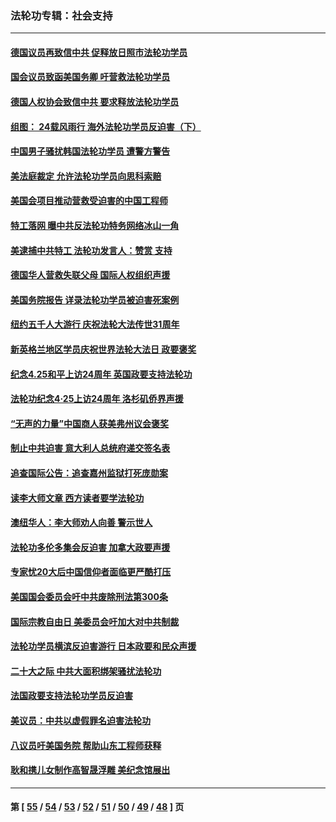 ### 法轮功专辑：社会支持
---
#### [德国议员再致信中共 促释放日照市法轮功学员](../../pages/nf4386/n14069901.md?09160430) 
#### [国会议员致函美国务卿 吁营救法轮功学员](../../pages/nf4386/n14068427.md?09160430) 
#### [德国人权协会致信中共 要求释放法轮功学员](../../pages/nf4386/n14045330.md?09160430) 
#### [组图： 24载风雨行 海外法轮功学员反迫害（下）](../../pages/nf4386/n14030279.md?09160430) 
#### [中国男子骚扰韩国法轮功学员 遭警方警告](../../pages/nf4386/n14033245.md?09160430) 
#### [美法庭裁定 允许法轮功学员向思科索赔](../../pages/nf4386/n14030620.md?09160430) 
#### [美国会项目推动营救受迫害的中国工程师](../../pages/nf4386/n14019887.md?09160430) 
#### [特工落网 曝中共反法轮功特务网络冰山一角](../../pages/nf4386/n14006412.md?09160430) 
#### [美逮捕中共特工 法轮功发言人：赞赏 支持](../../pages/nf4386/n14005107.md?09160430) 
#### [德国华人营救失联父母 国际人权组织声援](../../pages/nf4386/n14002019.md?09160430) 
#### [美国务院报告 详录法轮功学员被迫害死案例](../../pages/nf4386/n13997752.md?09160430) 
#### [纽约五千人大游行 庆祝法轮大法传世31周年](../../pages/nf4386/n13995110.md?09160430) 
#### [新英格兰地区学员庆祝世界法轮大法日 政要褒奖](../../pages/nf4386/n13990800.md?09160430) 
#### [纪念4.25和平上访24周年 英国政要支持法轮功](../../pages/nf4386/n13984057.md?09160430) 
#### [法轮功纪念4·25上访24周年 洛杉矶侨界声援](../../pages/nf4386/n13978796.md?09160430) 
#### [“无声的力量”中国商人获美弗州议会褒奖](../../pages/nf4386/n13941208.md?09160430) 
#### [制止中共迫害 意大利人总统府递交签名表](../../pages/nf4386/n13933726.md?09160430) 
#### [追查国际公告：追查嘉州监狱打死庞勋案](../../pages/nf4386/n13933461.md?09160430) 
#### [读李大师文章 西方读者要学法轮功](../../pages/nf4386/n13925142.md?09160430) 
#### [澳纽华人：李大师劝人向善 警示世人](../../pages/nf4386/n13924146.md?09160430) 
#### [法轮功多伦多集会反迫害 加拿大政要声援](../../pages/nf4386/n13881303.md?09160430) 
#### [专家忧20大后中国信仰者面临更严酷打压](../../pages/nf4386/n13874993.md?09160430) 
#### [美国国会委员会吁中共废除刑法第300条](../../pages/nf4386/n13868121.md?09160430) 
#### [国际宗教自由日 美委员会吁加大对中共制裁](../../pages/nf4386/n13855021.md?09160430) 
#### [法轮功学员横滨反迫害游行 日本政要和民众声援](../../pages/nf4386/n13847132.md?09160430) 
#### [二十大之际 中共大面积绑架骚扰法轮功](../../pages/nf4386/n13846381.md?09160430) 
#### [法国政要支持法轮功学员反迫害](../../pages/nf4386/n13841970.md?09160430) 
#### [美议员：中共以虚假罪名迫害法轮功](../../pages/nf4386/n13841083.md?09160430) 
#### [八议员吁美国务院 帮助山东工程师获释](../../pages/nf4386/n13836379.md?09160430) 
#### [耿和携儿女制作高智晟浮雕 美纪念馆展出](../../pages/nf4386/n13829624.md?09160430) 

---
#### 第 [ [55](./55.md?09160430) / [54](./54.md?09160430) / [53](./53.md?09160430) / [52](./52.md?09160430) / [51](./51.md?09160430) / [50](./50.md?09160430) / [49](./49.md?09160430) / [48](./48.md?09160430) ] 页
